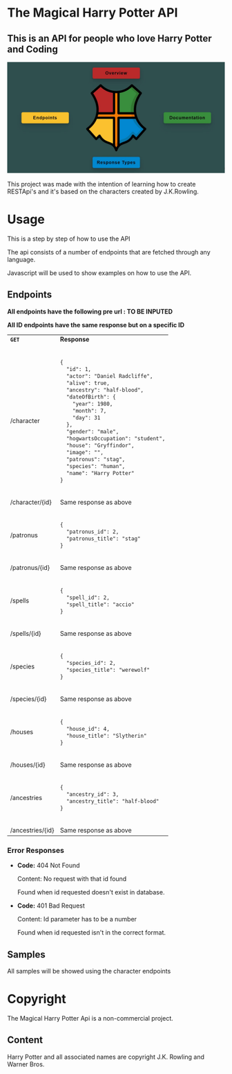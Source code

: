 # The Magical Harry Potter API

## This is an API for people who love Harry Potter and Coding

![Homepage](./harry/screenshot.JPG)

This project was made with the intention of learning how to create RESTApi's and it's based on the characters created by J.K.Rowling.

# Usage

This is a step by step of how to use the API

The api consists of a number of endpoints that are fetched through any language.

Javascript will be used to show examples on how to use the API.

## Endpoints

**All endpoints have the following pre url : TO BE INPUTED**

**All ID endpoints have the same response but on a specific ID**

<table>
<tr>
<td> <b><code>GET</code></b> </td> <td> <b>Response</b> </td>
</tr>
<tr>
<td> /character </td>
<td>
<pre>
<code>
{
  "id": 1,
  "actor": "Daniel Radcliffe",
  "alive": true,
  "ancestry": "half-blood",
  "dateOfBirth": {
    "year": 1980,
    "month": 7,
    "day": 31
  },
  "gender": "male",
  "hogwartsOccupation": "student",
  "house": "Gryffindor",
  "image": "",
  "patronus": "stag",
  "species": "human",
  "name": "Harry Potter"
}
</code>
</pre>
</td>
</tr>
<tr>
<td> /character/{id} </td>
<td>
    Same response as above
</td>
</tr>
<tr>
<td> /patronus </td>
<td>

<pre>
<code>
{
  "patronus_id": 2,
  "patronus_title": "stag"
}
</code>
</pre>
</td>
</tr>
<tr>
<td> /patronus/{id} </td>
<td>
    Same response as above
</td>
</tr>
<tr>
<td> /spells </td>
<td>
<pre>
<code>
{
  "spell_id": 2,
  "spell_title": "accio"
}
</code>
</pre>
</td>
</tr>
<tr>
<td> /spells/{id} </td>
<td>
    Same response as above
</td>
</tr>
<tr>
<td> /species </td>
<td>
<pre>
<code>
{
  "species_id": 2,
  "species_title": "werewolf"
}
</code>
</pre>
</td>
</tr>
<tr>
<td> /species/{id} </td>
<td>
    Same response as above
</td>
</tr>
<tr>
<td> /houses </td>
<td>
<pre>
<code>
{
  "house_id": 4,
  "house_title": "Slytherin"
}
</code>
</pre>
</td>
</tr>
<tr>
<td> /houses/{id} </td>
<td>
    Same response as above
</td>
</tr>
<tr>
<td> /ancestries </td>
<td>
<pre>
<code>
{
  "ancestry_id": 3,
  "ancestry_title": "half-blood"
}
</code>
</pre>
</td>
</tr>
<tr>
<td> /ancestries/{id} </td>
<td>
    Same response as above
</td>
</tr>
</table>

### Error Responses

- **Code:** 404 Not Found

  Content: No request with that id found

  Found when id requested doesn't exist in database.

- **Code:** 401 Bad Request

  Content: Id parameter has to be a number

  Found when id requested isn't in the correct format.

## Samples

All samples will be showed using the character endpoints

# Copyright

The Magical Harry Potter Api is a non-commercial project.

## Content

Harry Potter and all associated names are copyright J.K. Rowling and Warner Bros.
